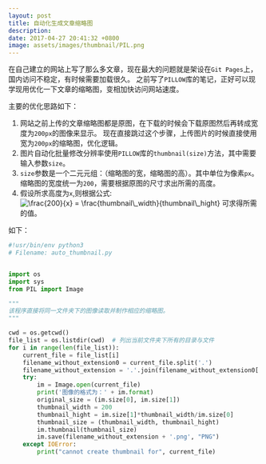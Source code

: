 ```yaml
---
layout: post
title: 自动化生成文章缩略图
description:
date: 2017-04-27 20:41:32 +0800
image: assets/images/thumbnail/PIL.png
---
```



在自己建立的网站上写了那么多文章，现在最大的问题就是架设在`Git Pages`上，国内访问不稳定，有时候需要加载很久。
之前写了`PILLOW`库的笔记，正好可以现学现用优化一下文章的缩略图，变相加快访问网站速度。

主要的优化思路如下：
1. 网站之前上传的文章缩略图都是原图，在下载的时候会下载原图然后再转成宽度为`200px`的图像来显示。
现在直接跳过这个步骤，上传图片的时候直接使用宽为`200px`的缩略图，优化逻辑。
2. 图片自动化批量修改分辨率使用`PILLOW`库的`thumbnail(size)`方法，其中需要输入参数`size`。
3. `size`参数是一个二元元组：（缩略图的宽，缩略图的高）。其中单位为像素`px`。
缩略图的宽度统一为`200`，需要根据原图的尺寸求出所需的高度。
4. 假设所求高度为`x`,则根据公式:<img src="http://latex.codecogs.com/gif.latex?\frac{200}{x}&space;=&space;\frac{thumbnail\_width}{thumbnail\_hight}" title="\frac{200}{x} = \frac{thumbnail\_width}{thumbnail\_hight}" /> 可求得所需的值。

如下：
```python
#!usr/bin/env python3
# Filename: auto_thumbnail.py


import os
import sys
from PIL import Image

"""
该程序直接将同一文件夹下的图像读取并制作相应的缩略图。
"""

cwd = os.getcwd()
file_list = os.listdir(cwd)  # 列出当前文件夹下所有的目录与文件
for i in range(len(file_list)):
    current_file = file_list[i]
    filename_without_extension0 = current_file.split('.')
    filename_without_extension = '.'.join(filename_without_extension0[:-1])
    try:
        im = Image.open(current_file)
        print('图像的格式为：' + im.format)
        original_size = (im.size[0], im.size[1])
        thumbnail_width = 200
        thumbnail_hight = im.size[1]*thumbnail_width/im.size[0]
        thumbnail_size = (thumbnail_width, thumbnail_hight)
        im.thumbnail(thumbnail_size)
        im.save(filename_without_extension + '.png', "PNG")
    except IOError:
        print("cannot create thumbnail for", current_file)
```
